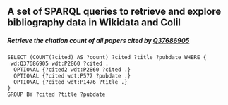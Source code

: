 ## A set of SPARQL queries to retrieve and explore bibliography data in Wikidata and Colil


##### Retrieve the citation count of all papers cited by [Q37686905](https://www.wikidata.org/w/Q37686905)

```sparql
SELECT (COUNT(?cited) AS ?count) ?cited ?title ?pubdate WHERE {
 wd:Q37686905 wdt:P2860 ?cited .
  OPTIONAL {?cited2 wdt:P2860 ?cited .}
  OPTIONAL {?cited wdt:P577 ?pubdate .}
  OPTIONAL {?cited wdt:P1476 ?title .}
}
GROUP BY ?cited ?title ?pubdate
```
